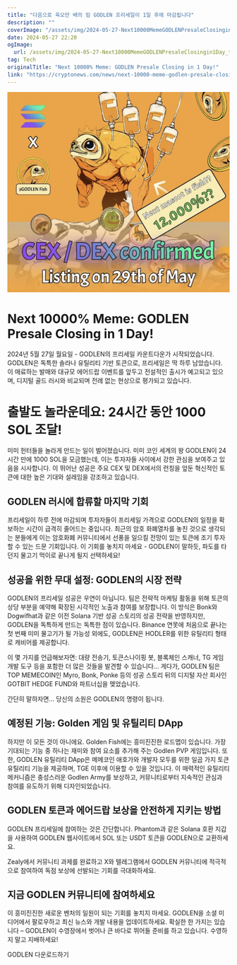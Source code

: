 ```yaml
---
title: "다음으로 육오만 배의 밈 GODLEN 프리세일이 1일 후에 마감됩니다"
description: ""
coverImage: "/assets/img/2024-05-27-Next10000MemeGODLENPresaleClosingin1Day_thumbnail.png"
date: 2024-05-27 22:20
ogImage: 
  url: /assets/img/2024-05-27-Next10000MemeGODLENPresaleClosingin1Day_thumbnail.png
tag: Tech
originalTitle: "Next 10000% Meme: GODLEN Presale Closing in 1 Day!"
link: "https://cryptonews.com/news/next-10000-meme-godlen-presale-closing-in-1-day.htm"
---
```



![Next 10000% Meme: GODLEN Presale Closing in 1 Day!](/assets/img/2024-05-27-Next10000MemeGODLENPresaleClosingin1Day_thumbnail.png)

# Next 10000% Meme: GODLEN Presale Closing in 1 Day!

2024년 5월 27일 월요일 - GODLEN의 프리세일 카운트다운가 시작되었습니다. GODLEN은 독특한 솔라나 유틸리티 기반 토큰으로, 프리세일은 딱 하루 남았습니다. 이 매료하는 발매와 대규모 에어드랍 이벤트를 앞두고 전설적인 출시가 예고되고 있으며, 디지털 골드 러시와 비교되며 전례 없는 현상으로 평가되고 있습니다.

# 출발도 놀라운데요: 24시간 동안 1000 SOL 조달!

<div class="content-ad"></div>

미미 헌터들을 놀라게 만드는 일이 벌어졌습니다. 미미 코인 세계의 왕 GODLEN이 24시간 만에 1000 SOL을 모금했는데, 이는 투자자들 사이에서 강한 관심을 보여주고 있음을 시사합니다. 이 뛰어난 성공은 주요 CEX 및 DEX에서의 런칭을 앞둔 혁신적인 토큰에 대한 높은 기대와 설레임을 강조하고 있습니다.

## GODLEN 러시에 합류할 마지막 기회

프리세일이 하루 전에 마감되며 투자자들이 프리세일 가격으로 GODLEN의 일정을 확보하는 시간이 급격히 줄어드는 중입니다. 최근의 암호 화폐열차를 놓친 것으로 생각되는 분들에게 이는 암호화폐 커뮤니티에서 선풍을 일으킬 전망이 있는 토큰에 조기 투자할 수 있는 드문 기회입니다. 이 기회를 놓치지 마세요 - GODLEN이 말하듯, 파도를 타던지 물고기 먹이로 끝나게 될지 선택하세요!

## 성공을 위한 무대 설정: GODLEN의 시장 전략

<div class="content-ad"></div>

GODLEN의 프리세일 성공은 우연이 아닙니다. 팀은 전략적 마케팅 활동을 위해 토큰의 상당 부분을 예약해 확장된 시각적인 노출과 참여를 보장합니다. 이 방식은 Bonk와 Dogwifhat과 같은 이전 Solana 기반 성공 스토리의 성공 전략을 반영하지만, GODLEN을 독특하게 만드는 독특한 점이 있습니다. Binance 연못에 처음으로 끝나는 첫 번째 미미 물고기가 될 가능성 외에도, GODLEN은 HODLER를 위한 유틸리티 형태로 캐비어를 제공합니다.

이 몇 가지를 언급해보자면: 대량 전송기, 토큰스나이핑 봇, 블록체인 스캐너, TG 게임 개발 도구 등을 포함한 더 많은 것들을 발견할 수 있습니다... 게다가, GODLEN 팀은 TOP MEMECOIN인 Myro, Bonk, Ponke 등의 성공 스토리 뒤의 디지털 자산 회사인 GOTBIT HEDGE FUND와 파트너십을 맺었습니다.

간단히 말하자면... 당신의 소원은 GODLEN의 명령이 됩니다.

## 예정된 기능: Golden 게임 및 유틸리티 DApp

<div class="content-ad"></div>

하지만 이 모든 것이 아니에요. Golden Fish에는 흥미진진한 로드맵이 있습니다. 가장 기대되는 기능 중 하나는 재미와 참여 요소를 추가해 주는 Godlen PVP 게임입니다. 또한, GODLEN 유틸리티 DApp은 메메코인 애호가와 개발자 모두를 위한 일곱 가지 토큰 유틸리티 기능을 제공하며, TGE 이후에 이용할 수 있을 것입니다. 이 매력적인 유틸리티 메커니즘은 충성스러운 Godlen Army를 보상하고, 커뮤니티로부터 지속적인 관심과 참여를 유도하기 위해 디자인되었습니다.

## GODLEN 토큰과 에어드랍 보상을 안전하게 지키는 방법

GODLEN 프리세일에 참여하는 것은 간단합니다. Phantom과 같은 Solana 호환 지갑을 사용하여 GODLEN 웹사이트에서 SOL 또는 USDT 토큰을 GODLEN으로 교환하세요.

Zealy에서 커뮤니티 과제를 완료하고 X와 텔레그램에서 GODLEN 커뮤니티에 적극적으로 참여하여 독점 보상에 선발되는 기회를 극대화하세요.

<div class="content-ad"></div>

## 지금 GODLEN 커뮤니티에 참여하세요

이 흥미진진한 새로운 벤처의 일원이 되는 기회를 놓치지 마세요. GODLEN을 소셜 미디어에서 팔로우하고 최신 뉴스와 개발 내용을 업데이트하세요. 확실한 한 가지는 있습니다 – GODLEN이 수영장에서 벗어나 큰 바다로 뛰어들 준비를 하고 있습니다. 수영하지 말고 지배하세요!

GODLEN 다운로드하기